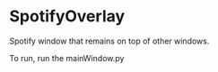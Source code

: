 # SpotifyOverlay
Spotify window that remains on top of other windows.

To run, run the mainWindow.py 
